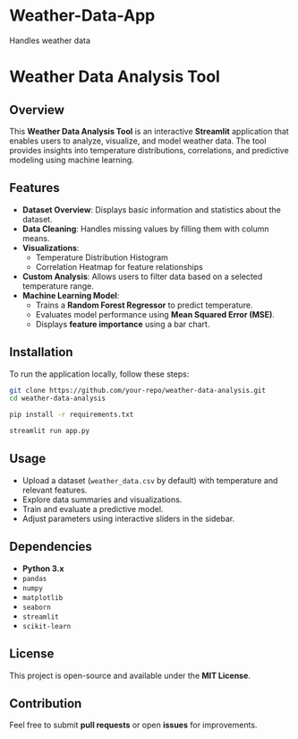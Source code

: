 # Weather-Data-App
Handles weather data 
# Weather Data Analysis Tool

## Overview
This **Weather Data Analysis Tool** is an interactive **Streamlit** application that enables users to analyze, visualize, and model weather data. The tool provides insights into temperature distributions, correlations, and predictive modeling using machine learning.

## Features
- **Dataset Overview**: Displays basic information and statistics about the dataset.
- **Data Cleaning**: Handles missing values by filling them with column means.
- **Visualizations**:
  - Temperature Distribution Histogram
  - Correlation Heatmap for feature relationships
- **Custom Analysis**: Allows users to filter data based on a selected temperature range.
- **Machine Learning Model**:
  - Trains a **Random Forest Regressor** to predict temperature.
  - Evaluates model performance using **Mean Squared Error (MSE)**.
  - Displays **feature importance** using a bar chart.

## Installation
To run the application locally, follow these steps:

```bash
git clone https://github.com/your-repo/weather-data-analysis.git
cd weather-data-analysis
```

```bash
pip install -r requirements.txt
```

```bash
streamlit run app.py
```

## Usage
- Upload a dataset (`weather_data.csv` by default) with temperature and relevant features.
- Explore data summaries and visualizations.
- Train and evaluate a predictive model.
- Adjust parameters using interactive sliders in the sidebar.

## Dependencies
- **Python 3.x**
- `pandas`
- `numpy`
- `matplotlib`
- `seaborn`
- `streamlit`
- `scikit-learn`

## License
This project is open-source and available under the **MIT License**.

## Contribution
Feel free to submit **pull requests** or open **issues** for improvements.
